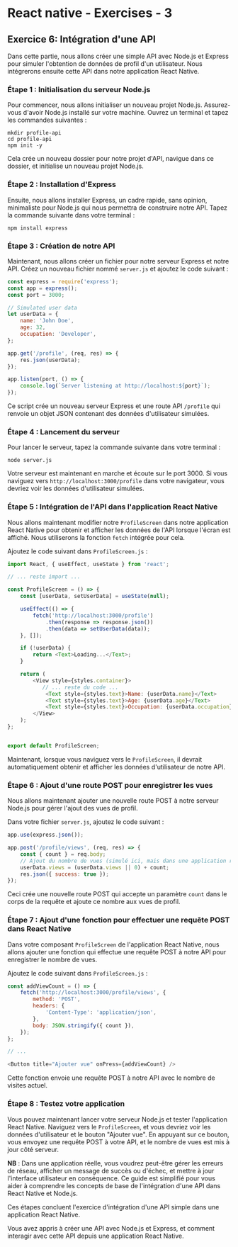 # React native - Exercises - 3

## Exercice 6: Intégration d'une API

Dans cette partie, nous allons créer une simple API avec Node.js et Express pour simuler l'obtention de données de profil d'un utilisateur. Nous intégrerons ensuite cette API dans notre application React Native.

### Étape 1 : Initialisation du serveur Node.js

Pour commencer, nous allons initialiser un nouveau projet Node.js. Assurez-vous d'avoir Node.js installé sur votre machine. Ouvrez un terminal et tapez les commandes suivantes :

```
mkdir profile-api
cd profile-api
npm init -y
```

Cela crée un nouveau dossier pour notre projet d'API, navigue dans ce dossier, et initialise un nouveau projet Node.js.

### Étape 2 : Installation d'Express

Ensuite, nous allons installer Express, un cadre rapide, sans opinion, minimaliste pour Node.js qui nous permettra de construire notre API. Tapez la commande suivante dans votre terminal :

```
npm install express
```

### Étape 3 : Création de notre API

Maintenant, nous allons créer un fichier pour notre serveur Express et notre API. Créez un nouveau fichier nommé `server.js` et ajoutez le code suivant :

```javascript
const express = require('express');
const app = express();
const port = 3000;

// Simulated user data
let userData = {
    name: 'John Doe',
    age: 32,
    occupation: 'Developer',
};

app.get('/profile', (req, res) => {
    res.json(userData);
});

app.listen(port, () => {
    console.log(`Server listening at http://localhost:${port}`);
});
```

Ce script crée un nouveau serveur Express et une route API `/profile` qui renvoie un objet JSON contenant des données d'utilisateur simulées.

### Étape 4 : Lancement du serveur

Pour lancer le serveur, tapez la commande suivante dans votre terminal :

```
node server.js
```

Votre serveur est maintenant en marche et écoute sur le port 3000. Si vous naviguez vers `http://localhost:3000/profile` dans votre navigateur, vous devriez voir les données d'utilisateur simulées.

### Étape 5 : Intégration de l'API dans l'application React Native

Nous allons maintenant modifier notre `ProfileScreen` dans notre application React Native pour obtenir et afficher les données de l'API lorsque l'écran est affiché. Nous utiliserons la fonction `fetch` intégrée pour cela.

Ajoutez le code suivant dans `ProfileScreen.js` :

```javascript
import React, { useEffect, useState } from 'react';

// ... reste import ...

const ProfileScreen = () => {
    const [userData, setUserData] = useState(null);

    useEffect(() => {
        fetch('http://localhost:3000/profile')
            .then(response => response.json())
            .then(data => setUserData(data));
    }, []);

    if (!userData) {
        return <Text>Loading...</Text>;
    }

    return (
        <View style={styles.container}>
           // ... reste du code ...
            <Text style={styles.text}>Name: {userData.name}</Text>
            <Text style={styles.text}>Age: {userData.age}</Text>
            <Text style={styles.text}>Occupation: {userData.occupation}</Text>
        </View>
    );
};


export default ProfileScreen;
```

Maintenant, lorsque vous naviguez vers le `ProfileScreen`, il devrait automatiquement obtenir et afficher les données d'utilisateur de notre API.



### Étape 6 : Ajout d'une route POST pour enregistrer les vues

Nous allons maintenant ajouter une nouvelle route POST à notre serveur Node.js pour gérer l'ajout des vues de profil.

Dans votre fichier `server.js`, ajoutez le code suivant :

```javascript
app.use(express.json());

app.post('/profile/views', (req, res) => {
    const { count } = req.body;
    // Ajout du nombre de vues (simulé ici, mais dans une application réelle, vous enregistreriez cela dans une base de données)
    userData.views = (userData.views || 0) + count;
    res.json({ success: true });
});
```

Ceci crée une nouvelle route POST qui accepte un paramètre `count` dans le corps de la requête et ajoute ce nombre aux vues de profil.

### Étape 7 : Ajout d'une fonction pour effectuer une requête POST dans React Native

Dans votre composant `ProfileScreen` de l'application React Native, nous allons ajouter une fonction qui effectue une requête POST à notre API pour enregistrer le nombre de vues.

Ajoutez le code suivant dans `ProfileScreen.js` :

```javascript
const addViewCount = () => {
    fetch('http://localhost:3000/profile/views', {
        method: 'POST',
        headers: {
            'Content-Type': 'application/json',
        },
        body: JSON.stringify({ count }),
    });
};

// ...

<Button title="Ajouter vue" onPress={addViewCount} />
```

Cette fonction envoie une requête POST à notre API avec le nombre de visites actuel.

### Étape 8 : Testez votre application

Vous pouvez maintenant lancer votre serveur Node.js et tester l'application React Native. Naviguez vers le `ProfileScreen`, et vous devriez voir les données d'utilisateur et le bouton "Ajouter vue". En appuyant sur ce bouton, vous envoyez une requête POST à votre API, et le nombre de vues est mis à jour côté serveur.

**NB** : Dans une application réelle, vous voudrez peut-être gérer les erreurs de réseau, afficher un message de succès ou d'échec, et mettre à jour l'interface utilisateur en conséquence. Ce guide est simplifié pour vous aider à comprendre les concepts de base de l'intégration d'une API dans React Native et Node.js.

Ces étapes concluent l'exercice d'intégration d'une API simple dans une application React Native. 

Vous avez appris à créer une API avec Node.js et Express, et comment interagir avec cette API depuis une application React Native.